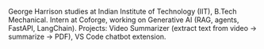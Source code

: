 George Harrison studies at Indian Institute of Technology (IIT), B.Tech Mechanical.
Intern at Coforge, working on Generative AI (RAG, agents, FastAPI, LangChain).
Projects: Video Summarizer (extract text from video → summarize → PDF), VS Code chatbot extension.